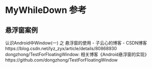 # MyWhileDown 参考
<h2>悬浮窗案例</h2>
认识Android中Window(一) 之 悬浮窗的使用 - 子云心的博客 - CSDN博客<br>
https://blog.csdn.net/lyz_zyx/article/details/80868930
dongzhong/TestForFloatingWindow: 相关博客《Android悬浮窗的实现》<br>
https://github.com/dongzhong/TestForFloatingWindow
